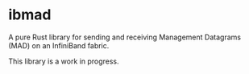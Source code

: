  # ibmad

 A pure Rust library for sending and receiving Management Datagrams (MAD) on an InfiniBand fabric.

 This library is a work in progress.